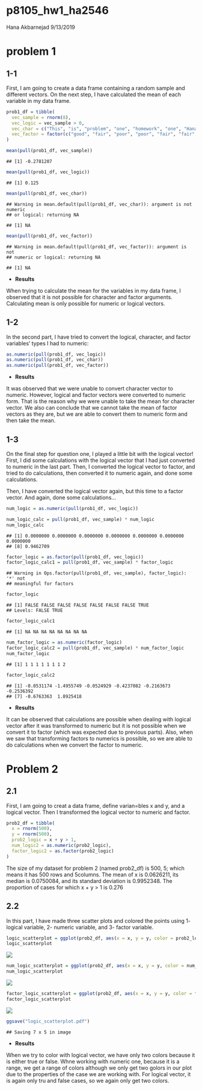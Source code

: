 p8105\_hw1\_ha2546
================
Hana Akbarnejad
9/13/2019

# problem 1

## 1-1

First, I am going to create a data frame containing a random sample and
different vectors. On the next step, I have calculated the mean of each
variable in my data frame.

``` r
prob1_df = tibble(
  vec_sample = rnorm(8),
  vec_logic = vec_sample > 0,
  vec_char = c("This", "is", "problem", "one", "homework", "one", "Hana", "Akbarnejad"),
  vec_factor = factor(c("good", "fair", "poor", "poor", "fair", "fair", "fair", "fair"))
)

mean(pull(prob1_df, vec_sample))
```

    ## [1] -0.2781207

``` r
mean(pull(prob1_df, vec_logic))
```

    ## [1] 0.125

``` r
mean(pull(prob1_df, vec_char))
```

    ## Warning in mean.default(pull(prob1_df, vec_char)): argument is not numeric
    ## or logical: returning NA

    ## [1] NA

``` r
mean(pull(prob1_df, vec_factor))
```

    ## Warning in mean.default(pull(prob1_df, vec_factor)): argument is not
    ## numeric or logical: returning NA

    ## [1] NA

  - **Results**

When trying to calculate the mean for the variables in my data frame, I
observed that it is not possible for character and factor arguments.
Calculating mean is only possible for numeric or logical vectors.

## 1-2

In the second part, I have tried to convert the logical, character, and
factor variables’ types I had to numeric:

``` r
as.numeric(pull(prob1_df, vec_logic))
as.numeric(pull(prob1_df, vec_char))
as.numeric(pull(prob1_df, vec_factor))
```

  - **Results**

It was observed that we were unable to convert character vector to
numeric. However, logical and factor vectors were converted to numeric
form. That is the reason why we were unable to take the mean for
character vector. We also can conclude that we cannot take the mean of
factor vectors as they are, but we are able to convert them to numeric
form and then take the mean.

## 1-3

On the final step for question one, I played a little bit with the
logical vector\! First, I did some calculations with the logical vector
that I had just converted to numeric in the last part. Then, I converted
the logical vector to factor, and tried to do calculations, then
converted it to numeric again, and done some calculations.

Then, I have converted the logical vector again, but this time to a
factor vector. And again, done some calculations…

``` r
num_logic = as.numeric(pull(prob1_df, vec_logic))

num_logic_calc = pull(prob1_df, vec_sample) * num_logic
num_logic_calc
```

    ## [1] 0.0000000 0.0000000 0.0000000 0.0000000 0.0000000 0.0000000 0.0000000
    ## [8] 0.9462709

``` r
factor_logic = as.factor(pull(prob1_df, vec_logic))
factor_logic_calc1 = pull(prob1_df, vec_sample) * factor_logic
```

    ## Warning in Ops.factor(pull(prob1_df, vec_sample), factor_logic): '*' not
    ## meaningful for factors

``` r
factor_logic
```

    ## [1] FALSE FALSE FALSE FALSE FALSE FALSE FALSE TRUE 
    ## Levels: FALSE TRUE

``` r
factor_logic_calc1
```

    ## [1] NA NA NA NA NA NA NA NA

``` r
num_factor_logic = as.numeric(factor_logic)
factor_logic_calc2 = pull(prob1_df, vec_sample) * num_factor_logic
num_factor_logic
```

    ## [1] 1 1 1 1 1 1 1 2

``` r
factor_logic_calc2
```

    ## [1] -0.0531174 -1.4955749 -0.0524929 -0.4237082 -0.2163673 -0.2536392
    ## [7] -0.6763363  1.8925418

  - **Results**

It can be observed that calculations are possible when dealing with
logical vector after it was transformed to numeric but it is not
possible when we convert it to factor (which was expected due to
previous parts). Also, when we saw that transforming factors to numerics
is possible, so we are able to do calculations when we convert the
factor to numeric.

# Problem 2

## 2.1

First, I am going to creat a data frame, define varian=bles x and y, and
a logical vector. Then I transformed the logical vector to numeric and
factor.

``` r
prob2_df = tibble(
  x = rnorm(500),
  y = rnorm(500),
  prob2_logic = x + y > 1,
  num_logic2 = as.numeric(prob2_logic),
  factor_logic2 = as.factor(prob2_logic)
)
```

The size of my dataset for problem 2 (named prob2\_df) is 500, 5; which
means it has 500 rows and 5columns. The mean of x is 0.0626211, its
median is 0.0750084, and its standard deviation is 0.9952348. The
proportion of cases for which x + y \> 1 is 0.276

## 2.2

In this part, I have made three scatter plots and colored the points
using 1- logical variable, 2- numeric variable, and 3- factor
variable.

``` r
logic_scatterplot = ggplot(prob2_df, aes(x = x, y = y, color = prob2_logic)) + geom_point()
logic_scatterplot
```

![](p8105_hw1_ha2546_files/figure-gfm/scatter_plots-1.png)<!-- -->

``` r
num_logic_scatterplot = ggplot(prob2_df, aes(x = x, y = y, color = num_logic2)) + geom_point()
num_logic_scatterplot
```

![](p8105_hw1_ha2546_files/figure-gfm/scatter_plots-2.png)<!-- -->

``` r
factor_logic_scatterplot = ggplot(prob2_df, aes(x = x, y = y, color = factor_logic2)) + geom_point()
factor_logic_scatterplot
```

![](p8105_hw1_ha2546_files/figure-gfm/scatter_plots-3.png)<!-- -->

``` r
ggsave("logic_scatterplot.pdf")
```

    ## Saving 7 x 5 in image

  - **Results**

When we try to color with logical vector, we have only two colors
because it is either true or false. Whne working with numeric one,
because it is a range, we get a range of colors although we only get two
golors in our plot due to the properties of the case we are working
with. For logical vector, it is again only tru and false cases, so we
again only get two colors.
